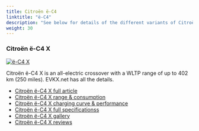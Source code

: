 ```yaml
---
title: Citroën ë-C4
linktitle: "ë-C4"
description: "See below for details of the different variants of Citroën ë-C4"
weight: 30
---
```

### Citroën ë-C4 X

<a href="ë-c4_x/"><img src="https://media.evkx.net/multimedia/models/citroën/ë-c4/ë-c4_x/main_1_st.jpg" class="img-fluid" alt="ë-C4 X" ></a>

Citroën ë-C4 X is an all-electric crossover with a WLTP range of up to 402 km (250 miles). EVKX.net has all the details. 

- [Citroën ë-C4 X full article](ë-c4_x/)
- [Citroën ë-C4 X range & consumption](ë-c4_x/rangeandconsumption)
- [Citroën ë-C4 X charging curve & performance](ë-c4_x/chargingcurve)
- [Citroën ë-C4 X full specificationss](ë-c4_x/specifications)
- [Citroën ë-C4 X gallery](ë-c4_x/gallery)
- [Citroën ë-C4 X reviews](ë-c4_x/reviews)

